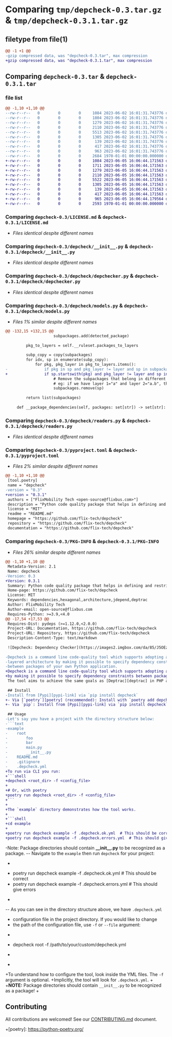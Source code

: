# Comparing `tmp/depcheck-0.3.tar.gz` & `tmp/depcheck-0.3.1.tar.gz`

## filetype from file(1)

```diff
@@ -1 +1 @@
-gzip compressed data, was "depcheck-0.3.tar", max compression
+gzip compressed data, was "depcheck-0.3.1.tar", max compression
```

## Comparing `depcheck-0.3.tar` & `depcheck-0.3.1.tar`

### file list

```diff
@@ -1,10 +1,10 @@
--rw-r--r--   0        0        0     1084 2023-06-02 16:01:31.743776 depcheck-0.3/LICENSE.md
--rw-r--r--   0        0        0     1804 2023-06-02 16:01:31.743776 depcheck-0.3/README.md
--rw-r--r--   0        0        0     1279 2023-06-02 16:01:31.743776 depcheck-0.3/depcheck/__init__.py
--rw-r--r--   0        0        0     2110 2023-06-02 16:01:31.743776 depcheck-0.3/depcheck/depchecker.py
--rw-r--r--   0        0        0     5513 2023-06-02 16:01:31.743776 depcheck-0.3/depcheck/models.py
--rw-r--r--   0        0        0     1305 2023-06-02 16:01:31.743776 depcheck-0.3/depcheck/readers.py
--rw-r--r--   0        0        0      139 2023-06-02 16:01:31.743776 depcheck-0.3/depcheck/util.py
--rw-r--r--   0        0        0      417 2023-06-02 16:01:31.743776 depcheck-0.3/depcheck/util_test.py
--rw-r--r--   0        0        0      963 2023-06-02 16:01:31.743776 depcheck-0.3/pyproject.toml
--rw-r--r--   0        0        0     2684 1970-01-01 00:00:00.000000 depcheck-0.3/PKG-INFO
+-rw-r--r--   0        0        0     1084 2023-06-05 16:06:44.171563 depcheck-0.3.1/LICENSE.md
+-rw-r--r--   0        0        0     1711 2023-06-05 16:06:44.171563 depcheck-0.3.1/README.md
+-rw-r--r--   0        0        0     1279 2023-06-05 16:06:44.171563 depcheck-0.3.1/depcheck/__init__.py
+-rw-r--r--   0        0        0     2110 2023-06-05 16:06:44.171563 depcheck-0.3.1/depcheck/depchecker.py
+-rw-r--r--   0        0        0     5522 2023-06-05 16:06:44.171563 depcheck-0.3.1/depcheck/models.py
+-rw-r--r--   0        0        0     1305 2023-06-05 16:06:44.171563 depcheck-0.3.1/depcheck/readers.py
+-rw-r--r--   0        0        0      139 2023-06-05 16:06:44.171563 depcheck-0.3.1/depcheck/util.py
+-rw-r--r--   0        0        0      417 2023-06-05 16:06:44.171563 depcheck-0.3.1/depcheck/util_test.py
+-rw-r--r--   0        0        0      965 2023-06-05 16:06:44.179564 depcheck-0.3.1/pyproject.toml
+-rw-r--r--   0        0        0     2593 1970-01-01 00:00:00.000000 depcheck-0.3.1/PKG-INFO
```

### Comparing `depcheck-0.3/LICENSE.md` & `depcheck-0.3.1/LICENSE.md`

 * *Files identical despite different names*

### Comparing `depcheck-0.3/depcheck/__init__.py` & `depcheck-0.3.1/depcheck/__init__.py`

 * *Files identical despite different names*

### Comparing `depcheck-0.3/depcheck/depchecker.py` & `depcheck-0.3.1/depcheck/depchecker.py`

 * *Files identical despite different names*

### Comparing `depcheck-0.3/depcheck/models.py` & `depcheck-0.3.1/depcheck/models.py`

 * *Files 1% similar despite different names*

```diff
@@ -132,15 +132,15 @@
                     subpackages.add(detected_package)
 
         pkg_to_layers = self.__ruleset.packages_to_layers
 
         subp_copy = copy(subpackages)
         for idx, sp in enumerate(subp_copy):
             for pkg, pkg_layer in pkg_to_layers.items():
-                if pkg in sp and pkg_layer != layer and sp in subpackages:
+                if sp.startswith(pkg) and pkg_layer != layer and sp in subpackages:
                     # Remove the subpackages that belong in different layers
                     # eg: if we have layer 1="a" and layer 2="a.b", then "a.b.c" does not belong in layer 1
                     subpackages.remove(sp)
 
         return list(subpackages)
 
     def __package_dependencies(self, packages: set[str]) -> set[str]:
```

### Comparing `depcheck-0.3/depcheck/readers.py` & `depcheck-0.3.1/depcheck/readers.py`

 * *Files identical despite different names*

### Comparing `depcheck-0.3/pyproject.toml` & `depcheck-0.3.1/pyproject.toml`

 * *Files 2% similar despite different names*

```diff
@@ -1,10 +1,10 @@
 [tool.poetry]
 name = "depcheck"
-version = "0.3"
+version = "0.3.1"
 authors = ["FlixMobility Tech <open-source@flixbus.com>"]
 description = "Python code quality package that helps in defining and restricting how components of your code may interact"
 license = "MIT"
 readme = "README.md"
 homepage = "https://github.com/flix-tech/depcheck"
 repository = "https://github.com/flix-tech/depcheck"
 documentation = "https://github.com/flix-tech/depcheck"
```

### Comparing `depcheck-0.3/PKG-INFO` & `depcheck-0.3.1/PKG-INFO`

 * *Files 26% similar despite different names*

```diff
@@ -1,10 +1,10 @@
 Metadata-Version: 2.1
 Name: depcheck
-Version: 0.3
+Version: 0.3.1
 Summary: Python code quality package that helps in defining and restricting how components of your code may interact
 Home-page: https://github.com/flix-tech/depcheck
 License: MIT
 Keywords: dependencies,hexagonal,architecture,jdepend,deptrac
 Author: FlixMobility Tech
 Author-email: open-source@flixbus.com
 Requires-Python: >=3.9,<4.0
@@ -17,54 +17,53 @@
 Requires-Dist: pydeps (>=1.12.0,<2.0.0)
 Project-URL: Documentation, https://github.com/flix-tech/depcheck
 Project-URL: Repository, https://github.com/flix-tech/depcheck
 Description-Content-Type: text/markdown
 
 ![Depcheck: Dependency Checker](https://images2.imgbox.com/da/85/J5OEzbAH_o.jpg)
 
-Depcheck is a command line code-quality tool which supports adopting a 
-layered architecture by making it possible to specify dependency constraints
-between packages of your own Python application. 
+Depcheck is a command line code-quality tool which supports adopting a layered architecture
+by making it possible to specify dependency constraints between packages of your own Python application.
 The tool aims to achieve the same goals as [Deptrac][deptrac] in PHP and [JDepend][jdepend] in Java
 
 ## Install
-Install from [Pypi][pypi-link] via `pip install depcheck`
+- Via [`poetry`][poetry] (recommended): Install with `poetry add depcheck`
+- Via `pip`: Install from [Pypi][pypi-link] via `pip install depcheck`
 
 ## Usage
-Let's say you have a project with the directory structure below:
-```text
-example
-    root
-        foo
-        bar
-        main.py
-        __init__.py
-    README.md
-    .gitignore
-    .depcheck.yml
+To run via CLI you run:
+```shell
+depcheck <root_dir> -f <config_file>
+
+# Or, with poetry
+poetry run depcheck <root_dir> -f <config_file>
+```
+
+The `example` directory demonstrates how the tool works.
+
+```shell
+cd example
+
+poetry run depcheck example -f .depcheck.ok.yml  # This should be correct
+poetry run depcheck example -f .depcheck.errors.yml  # This should give errors
 ```
-Note: Package directories should contain **\_\_init\_\_.py** to be recognized as a package.
-- Navigate to the `example` then run `depcheck` for your project:
-    ```shell
-    poetry run depcheck example -f .depcheck.ok.yml  # This should be correct
-    poetry run depcheck example -f .depcheck.errors.yml  # This should give errors
-    ```
-- As you can see in the directory structure above, we have `.depcheck.yml` 
-  configuration file in the project directory. If you would like to change 
-  the path of the configuration file, use `-f` or `--file` argument:
-    ```shell
-    depcheck root -f /path/to/your/custom/depcheck.yml
-    ```
+
+To understand how to configure the tool, look inside the YML files. The `-f` argument is optional.
+Implicitly, the tool will look for `.depcheck.yml`.
+
+**NOTE:** Package directories should contain `__init__.py` to be recognized as a package!
+
 
 ## Contributing
 All contributions are welcomed! See our [CONTRIBUTING.md][contribution] document.
 
 
 <!-- Links -->
 [hexagonal-architecture]: https://en.wikipedia.org/wiki/Hexagonal_architecture_(software)
 [upgrade-python-version]: ./docs/upgrade-python-version.md
 [update-project-dependencies]: ./docs/upgrade-python-version.md
 [pypi-link]: https://pypi.org/project/depcheck/
 [contribution]: ./CONTRIBUTING.md
 [deptrac]: https://github.com/qossmic/deptrac
 [jdepend]: https://github.com/clarkware/jdepend
+[poetry]: https://python-poetry.org/
```


